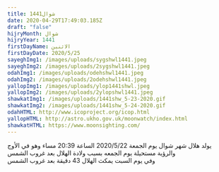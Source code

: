 ```yaml
---
title: شوال1441
date: 2020-04-29T17:49:03.185Z
draft: "false"
hijryMonth: شوال
hijryYear: 1441
firstDayName: الاثنين
firstDayDate: 2020/5/25
sayeghImg1: /images/uploads/sygshwl1441.jpeg
sayeghImg2: /images/uploads/2sygshwl1441.jpeg
odahImg1: /images/uploads/odehshwl1441.jpeg
odahImg2: /images/uploads/2odehshwl1441.jpeg
yallopImg1: /images/uploads/ylop1441shwl.jpeg
yallopImg2: /images/uploads/2ylopshwl1441.jpeg
shawkatImg1: /images/uploads/1441shw_5-23-2020.gif
shawkatImg2: /images/uploads/1441shw_5-24-2020.gif
odahHTML: http://www.icoproject.org/icop.html
yallopHTML: http://astro.ukho.gov.uk/moonwatch/index.html
shawkatHTML: https://www.moonsighting.com/
---
```

يولد هلال شهر شوال يوم الجمعة 2020/5/22 الساعة 20:39 مساء وهو في الأوج \
والرؤية مستحيلة يوم الجمعه بسبب ولادة الهلال بعد غروب الشمس\
وفي يوم السبت يمكث الهلال 43 دقيقة بعد غروب الشمس